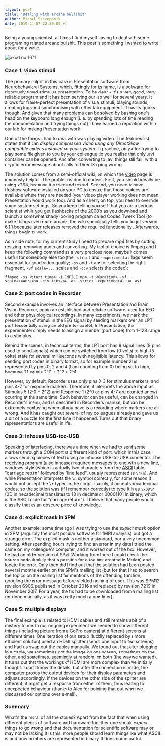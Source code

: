 ```yaml
---
layout: post
title: "Dealing with arcane bullshit"
author: Michał Szczepanik
date: 2019-11-07 22:30:00 +1
---
```


Being a young scientist, at times I find myself having to deal with some programing related arcane bullshit. This post is something I wanted to write about for a while.

![xkcd no 1671](https://imgs.xkcd.com/comics/arcane_bullshit.png)


### Case 1: video stimuli

The primary culprit in this case is Presentation software from Neurobehavioral Systems, which, fittingly for its name, is a software for rigorously timed stimulus presentation. To be clear - it's a very good, very reliable program and it has been serving our lab well for several years. It allows for frame-perfect presentation of visual stimuli, playing sounds, creating logs and synchronising with other lab equipment. It has its quirks though. And given that many problems can be solved by bashing one's head on the keyboard long enough (i. e. by spending lots of time reading the documentation and trying things out) I have earned a reputation within our lab for making Presentation work.

One of the things I had to deal with was playing video. The features list states that it can _display compressed video using any DirectShow compatible codecs installed on your system_. In practice, only after trying to play some file given to you by your colleague do you realise that only .avi container can be opened. And after converting to .avi things still fail, with a cryptic error message about calls to DirectX going wrong.

The solution comes from a semi-official wiki, on which the [video](http://www.neurobs.com/wiki/Presentation/Video) page is immensly helpful. The problem is due to codecs. First, you should ideally be using x264, because it's tried and tested. Second, you need to have ffdshow software installed on your PC to ensure that those codecs are available where they are needed (your video player working does not mean Presentation would work too). And as a cherry on top, you need to override some system settings. So you keep telling yourself that you are a serious scientist while you get flashbacks of the 2000's as you download and launch a somewhat shady looking program called Codec Tweek Tool (to make things even more arcane, the wiki specifically tells you to get version 6.1.1 because later releases removed the required functionality). Afterwards, things begin to work.

As a side note, for my current study I need to prepare mp4 files by cutting, resizing, removing audio and converting. My tool of choice is ffmpeg and I keep the following command as a very precious note, maybe it comes useful for somebody else too (the `-strict` and `-experimental` flags seem essential for good video quality; `-ss` and `-t` are for selecting the right fragment, `-vf scale=...` scales and `-c:v` selects the codec):

```
ffmpeg -ss <start time> -i INFILE.mp4 -t <duration> -vf scale=1440:1080 -c:v libx264 -an -strict -experimental OUT.avi
```

### Case 2: port codes in Recorder

Second example involves an interface between Presentation and Brain Vision Recorder, again an established and reliable software, used for EEG and other physiological recordings. In many experiments, we mark the presentation of stimuli in the EEG signal by sending markers over an LPT port (essentially using an old printer cable). In Presentation, the experimenter simply needs to assign a number (port code) from 1-128 range to a stimulus.

Behind the scenes, in technical terms, the LPT port has 8 signal lines (8 pins used to send signals) which can be switched from low (0 volts) to high (5 volts) state for several milliseconds with negligible latency. This allows for sending port codes in binary format, so for example number 21 is represented by pins 0, 2 and 4 (I am counting from 0) being set to high, because 21 equals 2^0 + 2^2 + 2^4.

However, by default, Recorder uses only pins 0-3 for stimulus markers, and pins 4-7 for response markers. Therefore, it interprets the above input as Stimulus 5 (2^0 + 2^2) and Response 1 (2^0 as pins 4-7 are counted anew) ocurring at the same time. Such behavior can be useful, can be changed in Recorder's menu, and is described in Recorder's manual, but can be extremely confusing when all you have is a recording where markers are all wrong. And it has caught out several of my colleagues already and gave us a bit of a puzzle for the first time it happened. Turns out that binary representations are useful in life.

### Case 3: inhouse USB-too-USB

Speaking of interfacing, there was a time when we had to send some markers through a COM port (a different kind of port, which in this case allows sending pieces of text) using an inhouse USB-to-USB connector. The receiving program (also inhouse) required messages to end with a new line, windows style (which is actually two characters from the [ASCII](https://en.wikipedia.org/wiki/ASCII) table, "carriage return" followed by "line feed", usually represented as `\r\n`). And while Presentation interprets the `\n` symbol correctly, for some reason it would not accept the `\r` typed in the script. Luckily, it accepts hexadecimal codes, so the solution was (if I remember correctly) to type it in as `\x0D\n` (0D in hexadecimal translates to 13 in decimal or 00001101 in binary, which is the ASCII code for "carriage return"). I believe that many people would classify that as an obscure piece of knowledge.

### Case 4: explicit mask in SPM

Another example: some time ago I was trying to use the _explicit mask_ option in SPM (arguably the most popular software for fMRI analysis), but got a strange error. The explicit mask is neither a standard, nor a very uncommon setting. After spending hours trying to find an error in my data I tried the same on my colleague's computer, and it worked out of the box. However, he had an older version of SPM. Working from there I could check the source code (luckily that's possible for a toolbox created in Matlab) and locate the error. Only then did I find out that the solution had been posted several months earlier on the SPM's mailing list (but for that I had to search the topics on the mailing list for mentions of the offending function, googling the error message before yielded nothing of use). This was SPM12 revision 6906, published in October 2016 and replaced by revision 7219 in November 2017. For a year, the fix had to be downloaded from a mailing list (or done manually, as it was pretty much a one-liner).

### Case 5: multiple displays

The final example is related to HDMI cables and still remains a bit of a mistery to me. In our ongoing experiment we needed to show different things (including picture from a GoPro camera) at different screens at different times. One iteration of our setup (luckily replaced by a more efficient solution) used an HDMI splitter (sends one input to two screens) and had us swap out the cables manually. We found out that after plugging in a cable, we sometimes got the image on one screen, sometimes on the other, and sometimes, seemingly at random, on both (the way we wanted). It turns out that the workings of HDMI are more complex than we initially thought. I don't know the details, but after the connection is made, the computer probes the output devices for their display parameters and adjusts accordingly. If the devices on the other side of the splitter are different, it might get a response from either of them, thus leading to unexpected behaviour (thanks to Alex for pointing that out when we discussed our options over e-mail).

### Summary

What's the moral of all the stories? Apart from the fact that when using different pieces of software and hardware together one should _expect_ things to go wrong and that documentation for scientific software may or may not be lacking it is this: more people should learn things like what ASCII is and how numbers are represented in binary. It does come useful.

